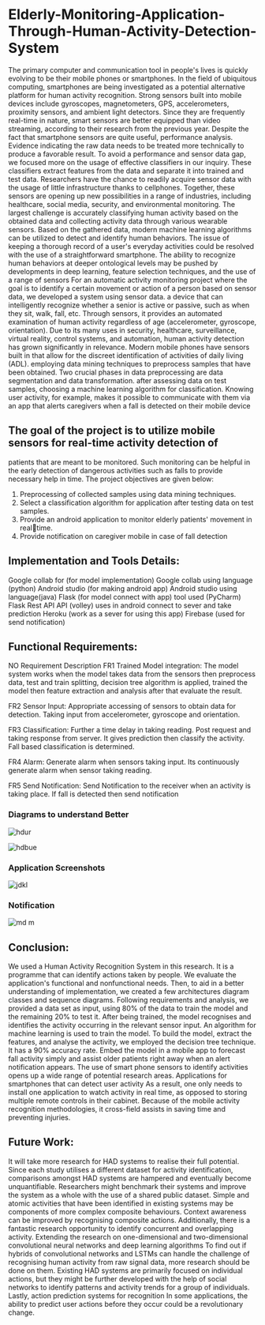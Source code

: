 # Elderly-Monitoring-Application-Through-Human-Activity-Detection-System
The primary computer and communication tool in people's lives is quickly evolving to 
be their mobile phones or smartphones. In the field of ubiquitous computing, 
smartphones are being investigated as a potential alternative platform for human 
activity recognition. Strong sensors built into mobile devices include gyroscopes, 
magnetometers, GPS, accelerometers, proximity sensors, and ambient light detectors. 
Since they are frequently real-time in nature, smart sensors are better equipped than 
video streaming, according to their research from the previous year. Despite the fact 
that smartphone sensors are quite useful, performance analysis. Evidence indicating the 
raw data needs to be treated more technically to produce a favorable result. To avoid a 
performance and sensor data gap, we focused more on the usage of effective classifiers 
in our inquiry. These classifiers extract features from the data and separate it into trained 
and test data. Researchers have the chance to readily acquire sensor data with the usage 
of little infrastructure thanks to cellphones. Together, these sensors are opening up new 
possibilities in a range of industries, including healthcare, social media, security, and 
environmental monitoring.
The largest challenge is accurately classifying human activity based on the obtained 
data and collecting activity data through various wearable sensors. Based on the 
gathered data, modern machine learning algorithms can be utilized to detect and 
identify human behaviors. The issue of keeping a thorough record of a user's everyday 
activities could be resolved with the use of a straightforward smartphone. The ability 
to recognize human behaviors at deeper ontological levels may be pushed by 
developments in deep learning, feature selection techniques, and the use of a range of 
sensors
For an automatic activity monitoring project where the goal is to identify a certain 
movement or action of a person based on sensor data, we developed a system using 
sensor data. a device that can intelligently recognize whether a senior is active or 
passive, such as when they sit, walk, fall, etc. Through sensors, it provides an automated 
examination of human activity regardless of age (accelerometer, gyroscope, 
orientation). Due to its many uses in security, healthcare, surveillance, virtual reality, 
control systems, and automation, human activity detection has grown significantly in 
relevance. Modern mobile phones have sensors built in that allow for the discreet 
identification of activities of daily living (ADL). employing data mining techniques to 
preprocess samples that have been obtained. Two crucial phases in data preprocessing 
are data segmentation and data transformation. after assessing data on test samples, 
choosing a machine learning algorithm for classification. Knowing user activity, for 
example, makes it possible to communicate with them via an app that alerts caregivers 
when a fall is detected on their mobile device


## The goal of the project is to utilize mobile sensors for real-time activity detection of 
patients that are meant to be monitored. Such monitoring can be helpful in the early 
detection of dangerous activities such as falls to provide necessary help in time.
The project objectives are given below:
1. Preprocessing of collected samples using data mining techniques.
2. Select a classification algorithm for application after testing data on test
samples.
3. Provide an android application to monitor elderly patients' movement in realtime.
4. Provide notification on caregiver mobile in case of fall detection

   
## Implementation and Tools Details:
Google collab for (for model implementation)
Google collab using language (python)
Android studio (for making android app)
Android studio using language(java)
Flask (for model connect with app) tool used (PyCharm)
Flask Rest API 
API (volley) uses in android connect to sever and take prediction
Heroku (work as a sever for using this app)
Firebase (used for send notification)


## Functional Requirements:
NO Requirement Description
FR1 Trained Model integration: The model system works when the model 
takes data from the sensors then preprocess 
data, test and train splitting, decision tree 
algorithm is applied, trained the model then 
feature extraction and analysis after that 
evaluate the result.

FR2 Sensor Input: Appropriate accessing of sensors to obtain 
data for detection. Taking input from 
accelerometer, gyroscope and orientation.

FR3 Classification: Further a time delay in taking reading. Post 
request and taking response from server. It 
gives prediction then classify the activity. 
Fall based classification is determined.

FR4 Alarm: Generate alarm when sensors taking input. 
Its continuously generate alarm when sensor 
taking reading.

FR5 Send Notification: Send Notification to the receiver when an 
activity is taking place. If fall is detected then send notification


### Diagrams to understand Better

![hdur](https://github.com/SanaMQB/Elderly-Monitoring-Application-Through-Human-Activity-Detection-System/assets/139436888/77caad4c-fa78-46e2-88c8-39ae711ed80d)


![hdbue](https://github.com/SanaMQB/Elderly-Monitoring-Application-Through-Human-Activity-Detection-System/assets/139436888/360142d2-9cd9-4773-918c-81ac418a6fd4)


### Application Screenshots 

![jdkl](https://github.com/SanaMQB/Elderly-Monitoring-Application-Through-Human-Activity-Detection-System/assets/139436888/381423ab-e984-43f0-9b17-25de211289df)

### Notification
![md m](https://github.com/SanaMQB/Elderly-Monitoring-Application-Through-Human-Activity-Detection-System/assets/139436888/d5b5a881-1668-437e-bd2c-c4a5a313fde2)



## Conclusion:
We used a Human Activity Recognition System in this research. It is a programme that can identify actions taken by people. We evaluate the application's functional and nonfunctional needs. Then, to aid in a better understanding of implementation, we created a few architectures diagram classes and sequence diagrams. Following requirements and analysis, we provided a data set as input, using 80% of the data to train the model and the remaining 20% to test it. After being trained, the model recognises and identifies the activity occurring in the relevant sensor input. An algorithm for machine learning is used to train the model.
To build the model, extract the features, and analyse the activity, we employed the decision tree technique. It has a 90% accuracy rate. Embed the model in a mobile app to forecast fall activity simply and assist older patients right away when an alert notification appears. The use of smart phone sensors to identify activities opens up a wide range of potential research areas. Applications for smartphones that can detect user activity As a result, one only needs to install one application to watch activity in real time, as opposed to storing multiple remote controls in their cabinet. Because of the mobile activity recognition methodologies, it cross-field assists in saving time and preventing injuries.
## Future Work: 
It will take more research for HAD systems to realise their full potential. Since each study utilises a different dataset for activity identification, comparisons amongst HAD systems are hampered and eventually become unquantifiable. Researchers might benchmark their systems and improve the system as a whole with the use of a shared public dataset. Simple and atomic activities that have been identified in existing systems may be components of more complex composite behaviours. Context awareness can be improved by recognising composite actions. Additionally, there is a fantastic research opportunity to identify concurrent and overlapping activity. Extending the research on one-dimensional and two-dimensional convolutional neural networks and deep learning algorithms
To find out if hybrids of convolutional networks and LSTMs can handle the challenge of recognising human activity from raw signal data, more research should be done on them. Existing HAD systems are primarily focused on individual actions, but they might be further developed with the help of social networks to identify patterns and activity trends for a group of individuals. Lastly, action prediction systems for recognition
In some applications, the ability to predict user actions before they occur could be a revolutionary change. 
